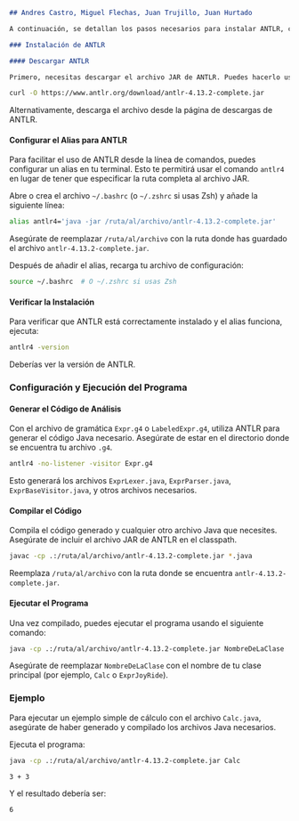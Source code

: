 ```markdown
## Andres Castro, Miguel Flechas, Juan Trujillo, Juan Hurtado

A continuación, se detallan los pasos necesarios para instalar ANTLR, configurar el entorno y ejecutar el programa.

### Instalación de ANTLR

#### Descargar ANTLR

Primero, necesitas descargar el archivo JAR de ANTLR. Puedes hacerlo usando curl o directamente desde el sitio web de ANTLR.
```

```bash
curl -O https://www.antlr.org/download/antlr-4.13.2-complete.jar
```

Alternativamente, descarga el archivo desde la página de descargas de ANTLR.

#### Configurar el Alias para ANTLR

Para facilitar el uso de ANTLR desde la línea de comandos, puedes configurar un alias en tu terminal. Esto te permitirá usar el comando `antlr4` en lugar de tener que especificar la ruta completa al archivo JAR.

Abre o crea el archivo `~/.bashrc` (o `~/.zshrc` si usas Zsh) y añade la siguiente línea:

```bash
alias antlr4='java -jar /ruta/al/archivo/antlr-4.13.2-complete.jar'
```

Asegúrate de reemplazar `/ruta/al/archivo` con la ruta donde has guardado el archivo `antlr-4.13.2-complete.jar`.

Después de añadir el alias, recarga tu archivo de configuración:

```bash
source ~/.bashrc  # O ~/.zshrc si usas Zsh
```

#### Verificar la Instalación

Para verificar que ANTLR está correctamente instalado y el alias funciona, ejecuta:

```bash
antlr4 -version
```

Deberías ver la versión de ANTLR.

### Configuración y Ejecución del Programa

#### Generar el Código de Análisis

Con el archivo de gramática `Expr.g4` o `LabeledExpr.g4`, utiliza ANTLR para generar el código Java necesario. Asegúrate de estar en el directorio donde se encuentra tu archivo `.g4`.

```bash
antlr4 -no-listener -visitor Expr.g4
```

Esto generará los archivos `ExprLexer.java`, `ExprParser.java`, `ExprBaseVisitor.java`, y otros archivos necesarios.

#### Compilar el Código

Compila el código generado y cualquier otro archivo Java que necesites. Asegúrate de incluir el archivo JAR de ANTLR en el classpath.

```bash
javac -cp .:/ruta/al/archivo/antlr-4.13.2-complete.jar *.java
```

Reemplaza `/ruta/al/archivo` con la ruta donde se encuentra `antlr-4.13.2-complete.jar`.

#### Ejecutar el Programa

Una vez compilado, puedes ejecutar el programa usando el siguiente comando:

```bash
java -cp .:/ruta/al/archivo/antlr-4.13.2-complete.jar NombreDeLaClase
```

Asegúrate de reemplazar `NombreDeLaClase` con el nombre de tu clase principal (por ejemplo, `Calc` o `ExprJoyRide`).

### Ejemplo

Para ejecutar un ejemplo simple de cálculo con el archivo `Calc.java`, asegúrate de haber generado y compilado los archivos Java necesarios.

Ejecuta el programa:

```bash
java -cp .:/ruta/al/archivo/antlr-4.13.2-complete.jar Calc
```

```bash
3 + 3
```

Y el resultado debería ser:

```
6
```
```
